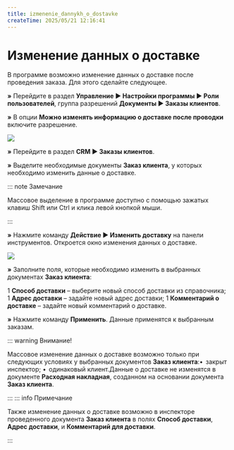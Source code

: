 ```yaml
---
title: izmenenie_dannykh_o_dostavke
createTime: 2025/05/21 12:16:41
---
```

# Изменение данных о доставке

В программе возможно изменение данных о доставке после проведения заказа. Для этого сделайте следующее.

**»** Перейдите в раздел **Управление ► Настройки программы ► Роли пользователей**, группа разрешений **Документы ► Заказы клиентов**.

**»** В опции **Можно изменять информацию о доставке после проводки** включите разрешение.

![](479.png)

**»** Перейдите в раздел **CRM ► Заказы клиентов**.

**»** Выделите необходимые документы **Заказ клиента**, у которых необходимо изменить данные о доставке.

::: note Замечание

Массовое выделение в программе доступно с помощью зажатых клавиш Shift или Ctrl и клика левой кнопкой мыши.

:::

**»** Нажмите команду **Действие ► Изменить доставку**  на панели инструментов. Откроется окно изменения данных о доставке.

![](480.png)

**»** Заполните поля, которые необходимо изменить в выбранных документах **Заказ клиента**:

1  **Способ доставки** – выберите новый способ доставки из справочника;
1  **Адрес доставки** – задайте новый адрес доставки;
1  **Комментарий о доставке** – задайте новый комментарий о доставке.

**»** Нажмите команду **Применить**. Данные применятся к выбранным заказам. 

::: warning Внимание!

Массовое изменение данных о доставке возможно только при следующих условиях у выбранных документов **Заказ клиента**:•  закрыт инспектор;
•  одинаковый клиент.Данные о доставке не изменятся в документе **Расходная накладная**, созданном на основании документа **Заказ клиента**.

:::
::: info Примечание

Также изменение данных о доставке возможно в инспекторе проведенного документа **Заказ клиента** в полях **Способ доставки**, **Адрес доставки**, и **Комментарий для доставки**.

:::

